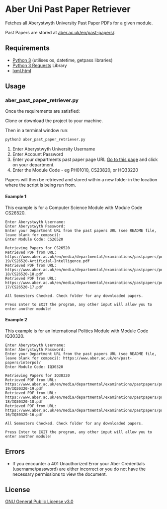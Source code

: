 # Aber Uni Past Paper Retriever
Fetches all Aberystwyth University Past Paper PDFs for a given module.

Past Papers are stored at [aber.ac.uk/en/past-papers/](https://www.aber.ac.uk/en/past-papers/).

## Requirements
* [Python 3](https://www.python.org/downloads/) (utilises os, datetime, getpass libraries)
* [Python 3 Requests](https://pypi.org/project/requests/) Library
* [lxml.html](https://lxml.de/lxmlhtml.html)

## Usage
### aber_past_paper_retriever.py
Once the requirements are satisfied:

Clone or download the project to your machine.

Then in a terminal window run:

```sh
python3 aber_past_paper_retriever.py
```

1) Enter Aberystwyth University Username
2) Enter Account Password
3) Enter your departments past paper page URL [Go to this page](https://www.aber.ac.uk/en/past-papers/) and click on your department.
4) Enter the Module Code - eg PH01010, CS23820, or HQ33220

Papers will then be retrieved and stored within a new folder in the location where the script is being run from.

#### Example 1
This example is for a Computer Science Module with Module Code CS26520.

```text
Enter Aberystwyth Username: 
Enter Aberystwyth Password: 
Enter your Department URL from the past papers URL (see README file, leave blank for compsci): 
Enter Module Code: CS26520

Retrieving Papers for CS26520
Retrieved PDF from URL: https://www.aber.ac.uk/en/media/departmental/examinations/pastpapers/pdf/compsci/sem2-19/CS26520-Artificial-Intelligence.pdf
Retrieved PDF from URL: https://www.aber.ac.uk/en/media/departmental/examinations/pastpapers/pdf/compsci/sem2-18/CS26520-18.pdf
Retrieved PDF from URL: https://www.aber.ac.uk/en/media/departmental/examinations/pastpapers/pdf/compsci/sem2-17/CS26520-17.pdf

All Semesters Checked. Check folder for any downloaded papers.

Press Enter to EXIT the program, any other input will allow you to enter another module!
```

#### Example 2
This example is for an International Politics Module with Module Code IQ30320.

```text
Enter Aberystwyth Username: 
Enter Aberystwyth Password: 
Enter your Department URL from the past papers URL (see README file, leave blank for compsci): https://www.aber.ac.uk/en/past-papers/interpol/
Enter Module Code: IQ30320

Retrieving Papers for IQ30320
Retrieved PDF from URL: https://www.aber.ac.uk/en/media/departmental/examinations/pastpapers/pdf/interpol/sem1-19/IQ30320-19.pdf
Retrieved PDF from URL: https://www.aber.ac.uk/en/media/departmental/examinations/pastpapers/pdf/interpol/sem1-18/IQ30320-18.pdf
Retrieved PDF from URL: https://www.aber.ac.uk/en/media/departmental/examinations/pastpapers/pdf/interpol/sem2-16/IQ30320-16.pdf

All Semesters Checked. Check folder for any downloaded papers.

Press Enter to EXIT the program, any other input will allow you to enter another module!
```

## Errors
* If you encounter a 401 Unauthorized Error your Aber Credentials (username/password) are either incorrect or you do not have the necessary permissions to view the document.

## License

[GNU General Public License v3.0](https://github.com/maw101/Aber-Past-Paper-Retriever/blob/master/LICENSE)
